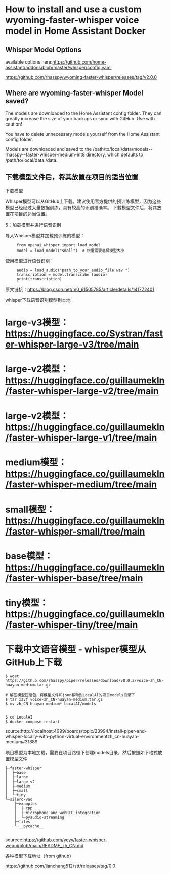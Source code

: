 # How to install and use a custom wyoming-faster-whisper voice model in Home Assistant Docker

## Whisper Model Options

available options here:https://github.com/home-assistant/addons/blob/master/whisper/config.yaml



https://github.com/rhasspy/wyoming-faster-whisper/releases/tag/v2.0.0

## Where are wyoming-faster-whisper Model saved?
The models are downloaded to the Home Assistant config folder. They can greatly increase the size of your backups or sync with GitHub. Use with caution!

You have to delete unnecessary models yourself from the Home Assistant config folder.

Models are downloaded and saved to the /path/to/local/data/models--rhasspy--faster-whisper-medium-int8 directory, which defaults to /path/to/local/data:/data. 




## 下载模型文件后，将其放置在项目的适当位置

下载模型

Whisper模型可以从GitHub上下载。建议使用官方提供的预训练模型，因为这些模型已经经过大量数据训练，具有较高的识别准确率。
下载模型文件后，将其放置在项目的适当位置。

5：加载模型并进行语音识别

导入Whisper模型并加载预训练的模型：
~~~
     from openai_whisper import load_model
     model = load_model("small")  # 根据需要选择模型大小
~~~     
使用模型进行语音识别：
~~~
     audio = load_audio("path_to_your_audio_file.wav ")
     transcription = model.transcribe (audio)
     print(transcription)
~~~     

原文链接：https://blog.csdn.net/m0_61505785/article/details/141772401


whisper下载语音识别模型到本地

# large-v3模型：https://huggingface.co/Systran/faster-whisper-large-v3/tree/main

# large-v2模型：https://huggingface.co/guillaumekln/faster-whisper-large-v2/tree/main

# large-v2模型：https://huggingface.co/guillaumekln/faster-whisper-large-v1/tree/main

# medium模型：https://huggingface.co/guillaumekln/faster-whisper-medium/tree/main

# small模型：https://huggingface.co/guillaumekln/faster-whisper-small/tree/main

# base模型：https://huggingface.co/guillaumekln/faster-whisper-base/tree/main

# tiny模型：https://huggingface.co/guillaumekln/faster-whisper-tiny/tree/main


# 下载中文语音模型 - whisper模型从GitHub上下载
~~~
$ wget https://github.com/rhasspy/piper/releases/download/v0.0.2/voice-zh_CN-huayan-medium.tar.gz

# 解压模型压缩包，将模型文件和json移动到LocalAI的项目models目录下
$ tar xzvf voice-zh_CN-huayan-medium.tar.gz
$ mv zh_CN-huayan-medium* LocalAI/models


$ cd LocalAI
$ docker-compose restart
~~~
source:http://localhost:4999/boards/topic/23994/install-piper-and-whisper-locally-with-python-virtual-environmentzh_cn-huayan-medium#31889

项目模型为本地加载，需要在项目路径下创建models目录，然后按照如下格式放置模型文件
~~~
├─faster-whisper
│  ├─base
│  ├─large
│  ├─large-v2
│  ├─medium
│  ├─small
│  └─tiny
└─silero-vad
    ├─examples
    │  ├─cpp
    │  ├─microphone_and_webRTC_integration
    │  └─pyaudio-streaming
    ├─files
    └─__pycache__


~~~
sourece:https://github.com/ycyy/faster-whisper-webui/blob/main/README_zh_CN.md



各种模型下载地址（from github）

https://github.com/jianchang512/stt/releases/tag/0.0